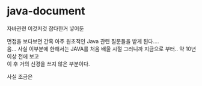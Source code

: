 # java-document

자바관련 이것저것 잡다한거 넣어둔         

면접을 보다보면 간혹 아주 원초적인 Java 관련 질문들을 받게 된다....   
음... 사실 이부분에 한해서는 JAVA를 처음 배울 시절 그러니까 지금으로 부터.. 약 10년 이상 전에 보고   
이 후 거의 신경을 쓰지 않은 부분이다.

사실 조금은 
